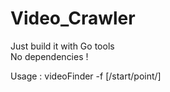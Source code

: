 Video_Crawler
=============
  <p>Just build it with Go tools <br>
  No dependencies ! </p>
  <p>Usage : videoFinder -f [/start/point/]</p>
